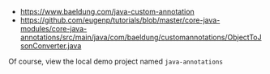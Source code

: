 * https://www.baeldung.com/java-custom-annotation
* https://github.com/eugenp/tutorials/blob/master/core-java-modules/core-java-annotations/src/main/java/com/baeldung/customannotations/ObjectToJsonConverter.java

Of course, view the local demo project named `java-annotations`